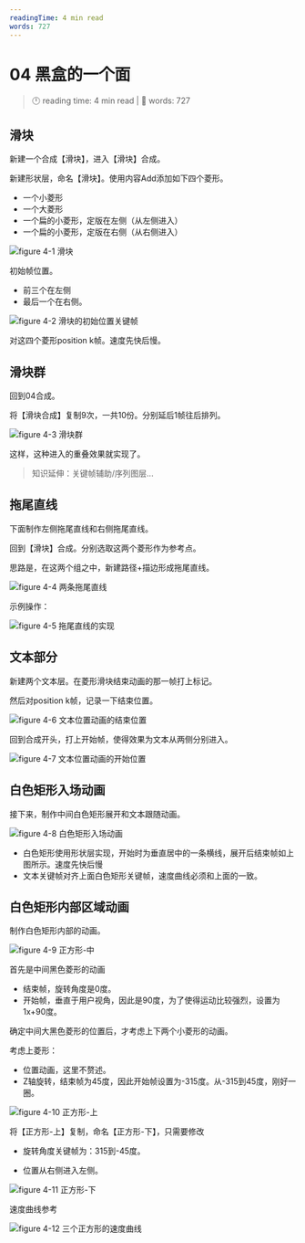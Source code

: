 ```yaml
---
readingTime: 4 min read
words: 727
---
```

# 04 黑盒的一个面
<!-- READING-TIME:START -->
>  🕛 reading time: 4 min read | 🔖 words: 727
<!-- READING-TIME:END -->

## 滑块

新建一个合成【滑块】，进入【滑块】合成。

新建形状层，命名【滑块】。使用内容Add添加如下四个菱形。

- 一个小菱形
- 一个大菱形
- 一个扁的小菱形，定版在左侧（从左侧进入）
- 一个扁的小菱形，定版在右侧（从右侧进入）

![figure 4-1 滑块](../assets/figure-4-1.png)

初始帧位置。

- 前三个在左侧
- 最后一个在右侧。

![figure 4-2 滑块的初始位置关键帧](../assets/figure-4-2.png)

对这四个菱形position k帧。速度先快后慢。

## 滑块群

回到04合成。

将【滑块合成】复制9次，一共10份。分别延后1帧往后排列。

![figure 4-3 滑块群](../assets/figure-4-3.png)

这样，这种进入的重叠效果就实现了。

> 知识延伸：关键帧辅助/序列图层...

## 拖尾直线

下面制作左侧拖尾直线和右侧拖尾直线。

回到【滑块】合成。分别选取这两个菱形作为参考点。

思路是，在这两个组之中，新建路径+描边形成拖尾直线。

![figure 4-4 两条拖尾直线](../assets/figure-4-4.png)

示例操作：

![figure 4-5 拖尾直线的实现](../assets/figure-4-5.png)

## 文本部分

新建两个文本层。在菱形滑块结束动画的那一帧打上标记。

然后对position k帧，记录一下结束位置。

![figure 4-6 文本位置动画的结束位置](../assets/figure-4-6.png)

回到合成开头，打上开始帧，使得效果为文本从两侧分别进入。

![figure 4-7 文本位置动画的开始位置](../assets/figure-4-7.png)

## 白色矩形入场动画

接下来，制作中间白色矩形展开和文本跟随动画。

![figure 4-8 白色矩形入场动画](../assets/figure-4-8.png)

- 白色矩形使用形状层实现，开始时为垂直居中的一条横线，展开后结束帧如上图所示。速度先快后慢
- 文本关键帧对齐上面白色矩形关键帧，速度曲线必须和上面的一致。

## 白色矩形内部区域动画

制作白色矩形内部的动画。

![figure 4-9 正方形-中](../assets/figure-4-9.png)

首先是中间黑色菱形的动画

- 结束帧，旋转角度是0度。
- 开始帧，垂直于用户视角，因此是90度，为了使得运动比较强烈，设置为1x+90度。

确定中间大黑色菱形的位置后，才考虑上下两个小菱形的动画。

考虑上菱形：

- 位置动画，这里不赘述。
- Z轴旋转，结束帧为45度，因此开始帧设置为-315度。从-315到45度，刚好一圈。

![figure 4-10 正方形-上](../assets/figure-4-10.png)

将【正方形-上】复制，命名【正方形-下】，只需要修改

- 旋转角度关键帧为：315到-45度。

- 位置从右侧进入左侧。

![figure 4-11 正方形-下](../assets/figure-4-11.png)

速度曲线参考

![figure 4-12 三个正方形的速度曲线](../assets/figure-4-12.png)
